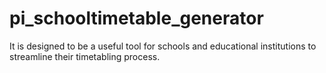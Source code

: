 # pi_schooltimetable_generator
 It is designed to be a useful tool for schools and educational institutions to streamline their timetabling process.
